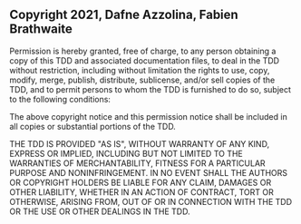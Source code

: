 ## Copyright 2021, Dafne Azzolina, Fabien Brathwaite

Permission is hereby granted, free of charge, to any person obtaining a copy of this TDD and associated documentation files, to deal in the TDD without restriction, including without limitation the rights to use, copy, modify, merge, publish, distribute, sublicense, and/or sell copies of the TDD, and to permit persons to whom the TDD is furnished to do so, subject to the following conditions:

The above copyright notice and this permission notice shall be included in all copies or substantial portions of the TDD.

THE TDD IS PROVIDED "AS IS", WITHOUT WARRANTY OF ANY KIND, EXPRESS OR IMPLIED, INCLUDING BUT NOT LIMITED TO THE WARRANTIES OF MERCHANTABILITY, FITNESS FOR A PARTICULAR PURPOSE AND NONINFRINGEMENT. IN NO EVENT SHALL THE AUTHORS OR COPYRIGHT HOLDERS BE LIABLE FOR ANY CLAIM, DAMAGES OR OTHER LIABILITY, WHETHER IN AN ACTION OF CONTRACT, TORT OR OTHERWISE, ARISING FROM, OUT OF OR IN CONNECTION WITH THE TDD OR THE USE OR OTHER DEALINGS IN THE TDD.
